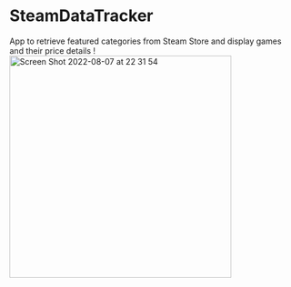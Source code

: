 # SteamDataTracker
App to retrieve featured categories from Steam Store and display games and their price details
!<img width="390" alt="Screen Shot 2022-08-07 at 22 31 54" src="https://user-images.githubusercontent.com/56599776/183307921-093648b5-1ec4-4a17-a926-01c23373224d.png">
